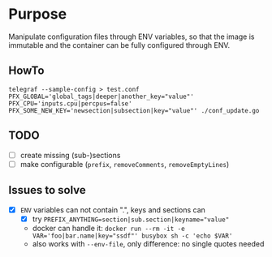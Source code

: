 # Purpose
Manipulate configuration files through ENV variables, so that the image is immutable and the container can be fully configured through ENV.

## HowTo
```
telegraf --sample-config > test.conf
PFX_GLOBAL='global_tags|deeper|another_key="value"' PFX_CPU='inputs.cpu|percpus=false' PFX_SOME_NEW_KEY='newsection|subsection|key="value"' ./conf_update.go
```

## TODO
* [ ] create missing (sub-)sections
* [ ] make configurable (`prefix`, `removeComments`, `removeEmptyLines`)

## Issues to solve
* [x] `ENV` variables can not contain ".", keys and sections can
  * [x] try `PREFIX_ANYTHING=section|sub.section|keyname="value"`
  * docker can handle it: `docker run --rm -it -e VAR='foo|bar.name|key="ssdf"' busybox sh -c 'echo $VAR'`
  * also works with `--env-file`, only difference: no single quotes needed